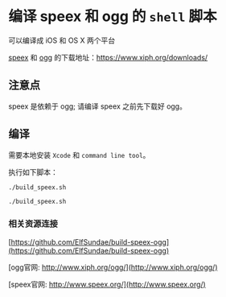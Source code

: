 
# 编译 **speex** 和 **ogg** 的 `shell` 脚本

可以编译成 iOS 和 OS X 两个平台

[speex](https://www.xiph.org/downloads/) 和 [ogg](https://www.xiph.org/downloads/) 的下载地址：https://www.xiph.org/downloads/


## 注意点
speex 是依赖于 ogg; 请编译 speex 之前先下载好 ogg。


## 编译

需要本地安装 `Xcode` 和 `command line tool`。

执行如下脚本：

```sh
./build_speex.sh

./build_speex.sh

```

### 相关资源连接

[https://github.com/ElfSundae/build-speex-ogg](https://github.com/ElfSundae/build-speex-ogg)

[ogg官网: http://www.xiph.org/ogg/](http://www.xiph.org/ogg/)

[speex官网: http://www.speex.org/](http://www.speex.org/)
